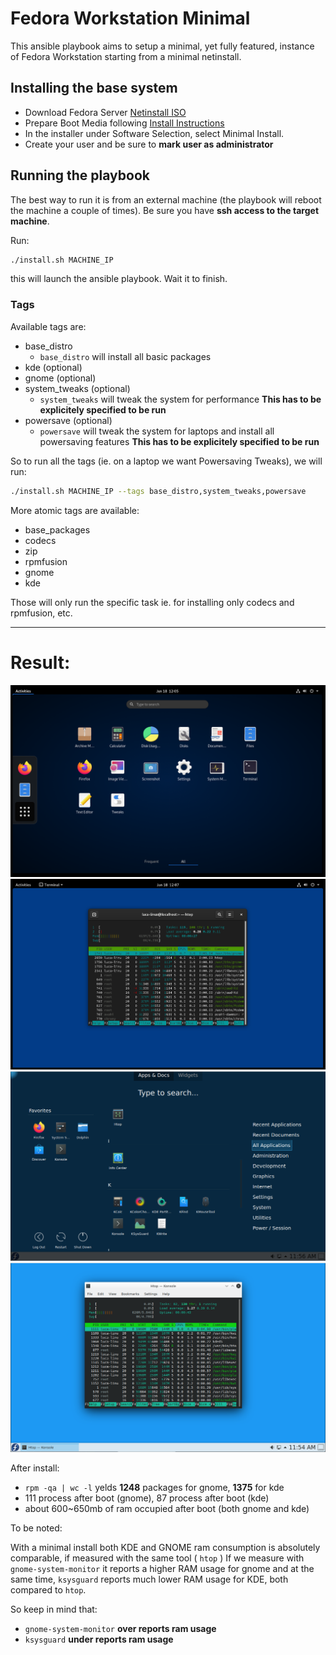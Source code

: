 # Fedora Workstation Minimal

This ansible playbook aims to setup a minimal, yet fully featured, instance of Fedora Workstation
starting from a minimal netinstall.

## Installing the base system

- Download Fedora Server [Netinstall ISO](https://getfedora.org/en/server/download/)
- Prepare Boot Media following [Install Instructions](http://docs.fedoraproject.org/en-US/Fedora/html/Installation_Guide/sect-preparing-boot-media.html)
- In the installer under Software Selection, select Minimal Install.
- Create your user and be sure to **mark user as administrator**

## Running the playbook

The best way to run it is from an external machine (the playbook will reboot the machine a couple of times).
Be sure you have **ssh access to the target machine**.

Run:

```sh
./install.sh MACHINE_IP
```

this will launch the ansible playbook. Wait it to finish.

### Tags

Available tags are:

- base_distro
  - `base_distro`   will install all basic packages  
- kde (optional)
- gnome (optional)
- system_tweaks (optional)
  - `system_tweaks` will tweak the system for performance  **This has to be explicitely specified to be run**
- powersave (optional)
  - `powersave`     will tweak the system for laptops and install all powersaving features  **This has to be explicitely specified to be run**

So to run all the tags (ie. on a laptop we want Powersaving Tweaks), we will run:

```sh
./install.sh MACHINE_IP --tags base_distro,system_tweaks,powersave
```

More atomic tags are available:

- base_packages
- codecs
- zip
- rpmfusion
- gnome
- kde

Those will only run the specific task ie. for installing only codecs and rpmfusion, etc.

---

# Result:

![overview](./pics/overview.png)
![htop](./pics/htop.png)
![kde-overview](./pics/kde-overview.png)
![kde-htop](./pics/kde-htop.png)

After install:

- `rpm -qa | wc -l` yelds **1248** packages for gnome, **1375** for kde
- 111 process after boot (gnome), 87 process after boot (kde)
- about 600~650mb of ram occupied after boot (both gnome and kde)

To be noted:

With a minimal install both KDE and GNOME ram consumption is absolutely comparable, if measured with the same
tool ( `htop` )
If we measure with `gnome-system-monitor` it reports a higher RAM usage for gnome and at the same time,
`ksysguard` reports much lower RAM usage for KDE, both compared to `htop`. 

So keep in mind that:

- `gnome-system-monitor` **over reports ram usage**
- `ksysguard` **under reports ram usage**

